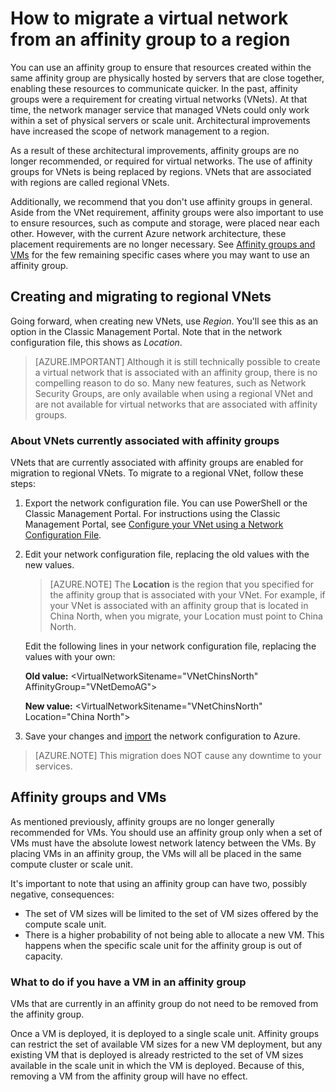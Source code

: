 <properties
    pageTitle="Migrate an Azure virtual network from an affinity group to a region | Classic | Azure"
    description="Learn how to migrate a virtual network from an affinity group to a region."
    services="virtual-network"
    documentationcenter="na"
    author="jimdial"
    manager="carmonm"
    editor="tysonn" />
<tags
    ms.assetid="84febcb9-bb8b-4e79-ab91-865ad9de41cb"
    ms.service="virtual-network"
    ms.devlang="na"
    ms.topic="article"
    ms.tgt_pltfrm="na"
    ms.workload="infrastructure-services"
    ms.date="03/15/2016"
    wacn.date=""
    ms.author="jdial" />

# How to migrate a virtual network from an affinity group to a region
You can use an affinity group to ensure that resources created within the same affinity group are physically hosted by servers that are close together, enabling these resources to communicate quicker. In the past, affinity groups were a requirement for creating virtual networks (VNets). At that time, the network manager service that managed VNets could only work within a set of physical servers or scale unit. Architectural improvements have increased the scope of network management to a region.

As a result of these architectural improvements, affinity groups are no longer recommended, or required for virtual networks. The use of affinity groups for VNets is being replaced by regions. VNets that are associated with regions are called regional VNets.

Additionally, we recommend that you don't use affinity groups in general. Aside from the VNet requirement, affinity groups were also important to use to ensure resources, such as compute and storage, were placed near each other. However, with the current Azure network architecture, these placement requirements are no longer necessary. See [Affinity groups and VMs](#Affinity-groups-and-VMs) for the few remaining specific cases where you may want to use an affinity group.

## Creating and migrating to regional VNets
Going forward, when creating new VNets, use *Region*. You'll see this as an option in the Classic Management Portal. Note that in the network configuration file, this shows as *Location*.

> [AZURE.IMPORTANT]
> Although it is still technically possible to create a virtual network that is associated with an affinity group, there is no compelling reason to do so. Many new features, such as Network Security Groups, are only available when using a regional VNet and are not available for virtual networks that are associated with affinity groups.
> 
> 

### About VNets currently associated with affinity groups
VNets that are currently associated with affinity groups are enabled for migration to regional VNets. To migrate to a regional VNet, follow these steps:

1. Export the network configuration file. You can use PowerShell or the Classic Management Portal. For instructions using the Classic Management Portal, see [Configure your VNet using a Network Configuration File](/documentation/articles/virtual-networks-using-network-configuration-file/).
2. Edit your network configuration file, replacing the old values with the new values. 
   
    > [AZURE.NOTE]
    > The **Location** is the region that you specified for the affinity group that is associated with your VNet. For example, if your VNet is associated with an affinity group that is located in China North, when you migrate, your Location must point to China North. 
    > 
    > 
   
    Edit the following lines in your network configuration file, replacing the values with your own: 
   
    **Old value:** \<VirtualNetworkSitename="VNetChinsNorth" AffinityGroup="VNetDemoAG"\> 
   
    **New value:** \<VirtualNetworkSitename="VNetChinsNorth" Location="China North"\>
3. Save your changes and [import](/documentation/articles/virtual-networks-using-network-configuration-file/) the network configuration to Azure.

> [AZURE.NOTE]
> This migration does NOT cause any downtime to your services.
> 
> 

## <a name="Affinity-groups-and-VMs"></a> Affinity groups and VMs
As mentioned previously, affinity groups are no longer generally recommended for VMs. You should use an affinity group only when a set of VMs must have the absolute lowest network latency between the VMs. By placing VMs in an affinity group, the VMs will all be placed in the same compute cluster or scale unit.

It's important to note that using an affinity group can have two, possibly negative, consequences:

* The set of VM sizes will be limited to the set of VM sizes offered by the compute scale unit.
* There is a higher probability of not being able to allocate a new VM. This happens when the specific scale unit for the affinity group is out of capacity.

### What to do if you have a VM in an affinity group
VMs that are currently in an affinity group do not need to be removed from the affinity group.

Once a VM is deployed, it is deployed to a single scale unit. Affinity groups can restrict the set of available VM sizes for a new VM deployment, but any existing VM that is deployed is already restricted to the set of VM sizes available in the scale unit in which the VM is deployed. Because of this, removing a VM from the affinity group will have no effect.